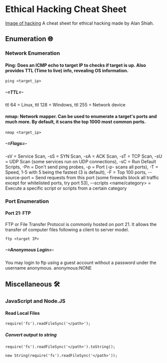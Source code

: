 # Ethical Hacking Cheat Sheet
[Image of hacking](https://gifdb.com/images/high/coding-animated-laptop-flow-stream-ja04010rm5o68zfk.gif)
A cheat sheet for ethical hacking made by Alan Shiah.

## Enumeration 🌐
### Network Enumeration
#### Ping: Does an ICMP echo to target IP to checks if target is up. Also provides TTL (Time to live) info, revealing OS information.
```
ping <target_ip>
```
##### -=TTL=-
ttl 64 = Linux, ttl 128 = Windows, ttl 255 = Network device
#### nmap: Network mapper. Can be used to enumerate a target's ports and much more. By default, it scans the top 1000 most common ports.
```
nmap <target_ip>
``` 
##### -=Flags=-
-sV = Service Scan,
-sS = SYN Scan,
-sA = ACK Scan,
-sT = TCP Scan,
-sU = UDP Scan (some services run on UDP connections),
-sC = Run Default Scripts,
-Pn = Don't send ping probes,
-p = Port (-p- scans all ports),
-T = Speed, 1-5 with 5 being the fastest (3 is default),
-F = Top 100 ports,
--source-port <port> = Send requests from this port (some firewalls block all traffic except for whitelisted ports, try port 53),
--scripts <name/category> = Execute a specific script or scripts from a certain category
### Port Enumeration
#### Port 21: FTP
FTP or File Transfer Protocol is commonly hosted on port 21. It allows the transfer of computer files following a client to server model.
```
ftp <target IP>
```
##### -=Anonymous Login=-
You may login to ftp using a guest account without a password under the username anonymous. anonymous:NONE

## Miscellaneous 🛠️
### JavaScript and Node.JS
#### Read Local Files
```
require('fs').readFileSync('</path>');
```
##### Convert output to string
```
require('fs').readFileSync('</path>').toString();
```
```
new String(require('fs').readFileSync('</path>'));
```

